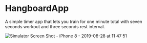 # HangboardApp

A simple timer app that lets you train for one minute total with seven seconds workout and three seconds rest interval.

![Simulator Screen Shot - iPhone 8 - 2019-08-28 at 11 47 51](https://user-images.githubusercontent.com/4521801/63845180-d99a9580-c989-11e9-8e6f-41ce8e08f88c.png)
